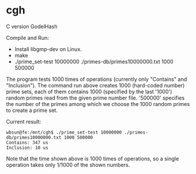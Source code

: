 cgh
===

C version GodelHash

Compile and Run:
  - Install libgmp-dev on Linux.
  - make
  - ./prime_set-test 10000000 ./primes-db/primes10000000.txt 1000 500000

The program tests 1000 times of operations (currently only "Contains" and "Inclusion"). 
The command run above creates 1000 (hard-coded number) prime sets, each of them contains 1000 (specified 
by the last '1000') random primes read from the given prime number file. '500000' specifies the number of
the primes among which we choose the 1000 random primes to create a prime set.

Current result:
```
wbsun@fe:/mnt/cgh$ ./prime_set-test 10000000 ./primes-db/primes10000000.txt 1000 500000
Contains: 347 us
Inclusion: 10 us
```

Note that the time shown above is 1000 times of operations, so a single operation takes only 1/1000 of the
shown numbers.
